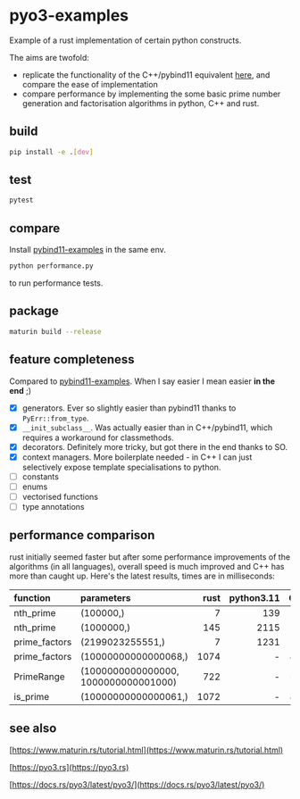 # pyo3-examples

Example of a rust implementation of certain python constructs.

The aims are twofold:

- replicate the functionality of the C++/pybind11 equivalent [here](https://github.com/virgesmith/pybind11-examples), and compare the ease of implementation
- compare performance by implementing the some basic prime number generation and factorisation algorithms in python, C++ and rust.

## build

```sh
pip install -e .[dev]
```

## test

```sh
pytest
```

## compare

Install [pybind11-examples](https://github.com/virgesmith/pybind11-examples) in the same env.

```sh
python performance.py
```

to run performance tests.

## package

```sh
maturin build --release
```

## feature completeness

Compared to [pybind11-examples](https://github.com/virgesmith/pybind11-examples). When I say easier I mean easier **in the end** ;)

- [X] generators. Ever so slightly easier than pybind11 thanks to `PyErr::from_type`.
- [X] `__init_subclass__`. Was actually easier than in C++/pybind11, which requires a workaround for classmethods.
- [X] decorators. Definitely more tricky, but got there in the end thanks to SO.
- [X] context managers. More boilerplate needed - in C++ I can just selectively expose template specialisations to python.
- [ ] constants
- [ ] enums
- [ ] vectorised functions
- [ ] type annotations

## performance comparison

rust initially seemed faster but after some performance improvements of the algorithms (in all languages), overall speed is much improved and C++ has more than caught up. Here's the latest results, times are in milliseconds:

| function      | parameters                           |   rust |   python3.11 |   C++ |
|:--------------|:-------------------------------------|-------:|-------------:|------:|
| nth_prime     | (100000,)                            |      7 |          139 |     6 |
| nth_prime     | (1000000,)                           |    145 |         2115 |    81 |
| prime_factors | (2199023255551,)                     |      7 |         1231 |     7 |
| prime_factors | (10000000000000068,)                 |   1074 |            - |   844 |
| PrimeRange    | (1000000000000000, 1000000000001000) |    722 |            - |   533 |
| is_prime      | (10000000000000061,)                 |   1072 |            - |   855 |


## see also

[https://www.maturin.rs/tutorial.html](https://www.maturin.rs/tutorial.html)

[https://pyo3.rs](https://pyo3.rs)

[https://docs.rs/pyo3/latest/pyo3/](https://docs.rs/pyo3/latest/pyo3/)
